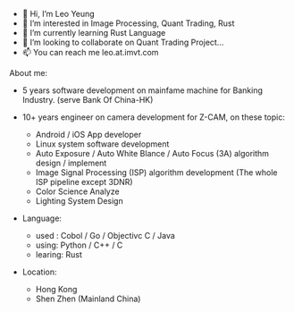 - 👋 Hi, I’m Leo Yeung
- 👀 I’m interested in Image Processing, Quant Trading, Rust
- 🌱 I’m currently learning Rust Language
- 💞️ I’m looking to collaborate on Quant Trading Project...
- 📫 You can reach me leo.at.imvt.com

About me:
- 5 years software development on mainfame machine for Banking Industry. (serve Bank Of China-HK)
- 10+ years engineer on camera development for Z-CAM, on these topic:
  - Android / iOS App developer
  - Linux system software development
  - Auto Exposure / Auto White Blance / Auto Focus (3A) algorithm design / implement
  - Image Signal Processing (ISP) algorithm development  (The whole ISP pipeline except 3DNR)
  - Color Science Analyze
  - Lighting System Design

- Language:
   - used : Cobol / Go / Objectivc C / Java
   - using: Python / C++ / C
   - learing: Rust

- Location:
   - Hong Kong
   - Shen Zhen (Mainland China)
